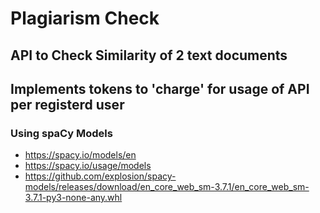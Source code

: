 # Plagiarism Check

## API to Check Similarity of 2 text documents
## Implements tokens to 'charge' for usage of API per registerd user

### Using spaCy Models
* https://spacy.io/models/en 
* https://spacy.io/usage/models 
* https://github.com/explosion/spacy-models/releases/download/en_core_web_sm-3.7.1/en_core_web_sm-3.7.1-py3-none-any.whl 


